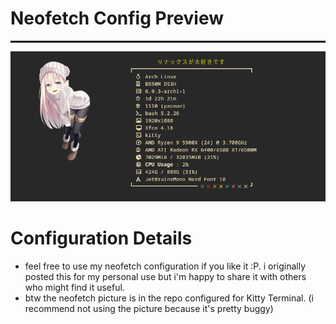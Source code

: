 # Neofetch Config Preview

<hr style="border: 1px solid black;">

 <p align="center">
   <!--no images atm here-->
  </p>

<p align="center">
  <img src="https://raw.githubusercontent.com/fr0st-iwnl/assets/main/thumbnails/neofetch.png" alt="neofetch pic">
</p>

# Configuration Details

- feel free to use my neofetch configuration if you like it :P. i originally posted this for my personal use but i'm happy to share it with others who might find it useful.
- btw the neofetch picture is in the repo configured for Kitty Terminal. (i recommend not using the picture because it's pretty buggy)

